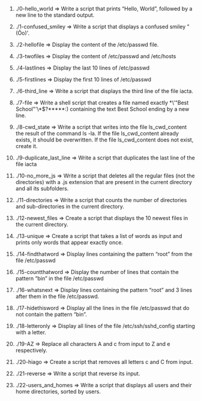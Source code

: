 1. ./0-hello_world => Write a script that prints “Hello, World”, followed by a new line to the standard output.

2. ./1-confused_smiley => Write a script that displays a confused smiley "(Ôo)'.

3. ./2-hellofile => Display the content of the /etc/passwd file.

4. ./3-twofiles => Display the content of /etc/passwd and /etc/hosts

5. ./4-lastlines => Display the last 10 lines of /etc/passwd

6. ./5-firstlines => Display the first 10 lines of /etc/passwd

7. ./6-third_line => Write a script that displays the third line of the file iacta.

8. ./7-file => Write a shell script that creates a file named exactly \*\\'"Best School"\'\\*$\?\*\*\*\*\*:) containing the text Best School ending by a new line.

9. ./8-cwd_state => Write a script that writes into the file ls_cwd_content the result of the command ls -la. If the file ls_cwd_content already exists, it should be overwritten. If the file ls_cwd_content does not exist, create it.

10. ./9-duplicate_last_line => Write a script that duplicates the last line of the file iacta

11. ./10-no_more_js => Write a script that deletes all the regular files (not the directories) with a .js extension that are present in the current directory and all its subfolders.

12. ./11-directories => Write a script that counts the number of directories and sub-directories in the current directory.

13. ./12-newest_files => Create a script that displays the 10 newest files in the current directory.

14. ./13-unique => Create a script that takes a list of words as input and prints only words that appear exactly once.

15. ./14-findthatword => Display lines containing the pattern “root” from the file /etc/passwd

16. ./15-countthatword => Display the number of lines that contain the pattern “bin” in the file /etc/passwd

17. ./16-whatsnext => Display lines containing the pattern “root” and 3 lines after them in the file /etc/passwd.

18. ./17-hidethisword => Display all the lines in the file /etc/passwd that do not contain the pattern “bin”.

19. ./18-letteronly => Display all lines of the file /etc/ssh/sshd_config starting with a letter.

20. ./19-AZ => Replace all characters A and c from input to Z and e respectively.

21. ./20-hiago => Create a script that removes all letters c and C from input.

22. ./21-reverse => Write a script that reverse its input.

23. ./22-users_and_homes => Write a script that displays all users and their home directories, sorted by users.
